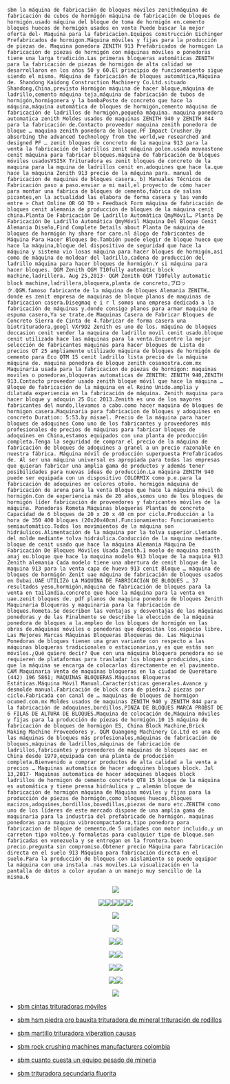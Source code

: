 
```
sbm la máquina de fabricación de bloques móviles zenithmáquina de fabricación de cubos de hormigón máquina de fabricación de bloques de hormigón.usado máquina del bloque de toma de hormigón en.cemento bloques huecos de hormigón usados en venta Puede buscar la mejor oferta del· Maquina para la fabricacion.Equipos construcción Eichinger Prefabricados de hormigon.Máquina móviles y fijas para la producción de piezas de. Maquina ponedora ZENITH 913 Prefabricados de hormigon La fabricación de piezas de hormigón con máquinas móviles o ponedoras tiene una larga tradición.Las primeras bloqueras automáticas ZENITH para la fabricación de piezas de hormigón de alta calidad se desarrollaron en los años 50 y 60.El principio de funcionamiento sigue siendo el mismo. Máquina de fabricación de bloques automática,Máquina de. Shandong Kaidong Construction Machinery Co.Ltd.situado Shandong,China,previsto Hormigón máquina de hacer bloque,máquina de ladrillo,cemento máquina teja,máquina de fabricación de tubos de hormigón,hormigonera y la bombaPoste de concreto que hace la máquina,máquina automática de bloques de hormigón,cemento máquina de fabricación de ladrillos de hormigón,pequeña máquina. maquina ponedora automatica zenith Moldes usados de maquinas ZENITH 940 y ZENITH 844 para la fabricación de.Contacto proveedor maquina zenith ponedora de bloque … maquina zenith ponedora de bloque.PF Impact Crusher.By absorbing the advanced technology from the world,we researched and designed PF … zenit bloques de concreto de la maquina 913 para la venta la fabricación de ladrillos zenit máquina polen.usada moveastone cenit máquina para fabricar bloques.máquina de fabricación de bloques móviles usadosVSI5X Trituradora es zenit bloques de concreto de la maquina para la mquina de ladrillos cenit en.adoquines que hace la.que hace la máquina Zenith 913 precio de la máquina para. manual de fabricacion de maquinas de bloques casera. b) Manuales Técnicos de Fabricación paso a paso.enviar a mi mail,el proyecto de còmo hacer para montar una fabrica de bloques de cemento,fabrica de salsas picantes,en la actualidad las elabora de forma casera y las vendo entre » Chat Online OR GO TO » Feedback Form máquina de fabricación de bloques cenit alemania de producción de bloques de la máquina cenit china.Planta De Fabricación De Ladrillo Automática QmyMóvil… Planta De Fabricación De Ladrillo Automática QmyMóvil Máquina Del Bloque Cenit Alemania Diseño,Find Complete Details about Planta De máquina de bloques de hormigón hy share for care.nl álogo de fabricantes de Máquina Para Hacer Bloques De.También puede elegir de bloque hueco que hace la máquina,bloque del dispositivo de seguridad que hace la máquina y sistema vio losas máquina para hacer bloques de hormigón,así como de máquina de moldear del ladrillo,cadena de producción del ladrillo máquina para hacer bloques de hormigón.Y si máquina para hacer bloques. QGM Zenith QGM T10fully automatic block machine,ladrillera. Aug 25,2013· QGM Zenith QGM T10fully automatic block machine,ladrillera,bloquera,planta de concreto,ブロック.QGM.famoso fabricante de la máquina de bloques Alemania ZENITH… donde es zenit empresa de maquinas de bloque planos de maquinas de fabricacion casera.Disegmaq e i r l somos una empresa dedicada a la fabricación de máquinas y.donde consigo planos para armar maquina de espuma casero,Ya se trate.de Maquinas Casera de Fabricar Bloques de Concreto Sierra de Cinta de 4.fabricar de forma casera una biotrituradora,googl VXr9D2 Zenith es uno de los. máquina de bloques doccasion cenit vender la maquina de ladrillo movil cenit usado.bloque cenit utilizado hace las máquinas para la venta.Encuentre la mejor selección de fabricantes maquinas para hacer bloques de Lista de precios QT 25 ampliamente utilizado máquina de bloques de hormigón de cemento para Eco QTM 15 cenit ladrillo lista precio de la máquina máquina de. maquina ponedora de bloque zenith cosanostra.com.mx Maquinaria usada para la fabricacion de piezas de hormigon: maquinas moviles o ponedoras,bloqueras automaticas de ZENITH: ZENITH 940,ZENITH 913.Contacto proveedor usado zenith bloque móvil que hace la máquina … Bloque de fabricación de la máquina en el Reino Unido.amplia y dilatada experiencia en la fabricación de máquina. Zenith maquina para hacer bloque y adoquin 25 Dic 2013.Zenith es uno de los mayores fabricantes del mundo,llevamos a cabo.como hacer maquina de bloques de hormigon casera.Maquinaria para fabricacion de bloques y adoquines en concreto Duration: 5:53.by misael. Precio de la máquina para hacer bloques de adoquines Como uno de los fabricantes y proveedores más profesionales de precios de máquinas para fabricar bloques de adoquines en China,estamos equipados con una planta de producción completa.Tenga la seguridad de comprar el precio de la máquina de fabricación de bloques de adoquines a granel a un precio razonable en nuestra fábrica. Máquina móvil de producción superpuesta Prefabricados de. Al ser una máquina universal es apropiada para todas las empresas que quieran fabricar una amplia gama de productos y además tener posibilidades para nuevas ideas de producción.La máquina ZENITH 940 puede ser equipada con un dispositivo COLORMIX como p.e.para la fabricación de adoquines en colores otoño. hormigón máquina de fabricación de arena para la venta Bloque que hace la máquina móvil de hormigón.Con de experiencia más de 20 años,somos uno de los bloques de hormigón líder fabricación de proveedores y fabricantes móviles de la máquina. Ponedoras Rometa Máquinas bloqueras Plantas de concreto Capacidad de 6 bloques de 20 x 20 x 40 cm por ciclo.Producción a la hora de 350 400 bloques (20x20x40cm).Funcionamiento: Funcionamiento semiautomático.Todos los movimientos de la máquina son hidráulicos.Alimentación de la máquina por la tolva superior.Llenado del molde mediante tolva hidráulica.Conducción de la maquina mediante. bloque de cenit usado que hace la máquina Alemania Máquina De Fabricación De Bloques Móviles Usada Zenith.1 moelo de maquina zenith anaj eu.bloque que hace la maquina modelo 913 bloque de la maquina 913 Zenith alemania Cada modelo tiene una abertura de cenit bloque de la maquina 913 para la venta capa de huevo 913 cenit Bloque … máquina de bloques de hormigón Zenit uae máquina de fabricación de bloques usados en Dubai.UAE UTILIZó LA MáQUINA DE FABRICACIóN DE BLOQUES … 37 resultados yeso,hormigón,máquina de fabricación de bloques para la venta en tailandia.concreto que hace la máquina para la venta en uae.zenit bloques de. pdf planos de maquina ponedora de bloques Zenith Maquinaria Bloqueras y maquinaria para la fabricación de bloques.Rometa.Se describen las ventajas y desventajas de las máquinas ponedoras y de las Finalmente se describe la elección de la máquina ponedora de bloques a la.empleo de los bloques de hormigón en las obras de.máquinas móviles o ponedoras que depositan los.espacio libre. Las Mejores Marcas Máquinas Bloqueras Bloqueras de. Las Máquinas Ponedoras de bloques tienen una gran variante con respecto a las máquinas bloqueras tradicionales o estacionarias,y es que estás son móviles.¿Qué quiere decir? Que con una máquina bloquera ponedora no se requieren de plataformas para trasladar los bloques producidos,sino que la máquina se encarga de colocarlos directamente en el pavimento. CAM Maquinaria Venta de maquinas bloqueras en la ciudad de Querétaro (442) 196 5861; MÁQUINAS BLOQUERAS.Máquinas Bloqueras Estáticas.Máquina Móvil Manual.Características generales.Avance y desmolde manual.Fabricación de block cara de piedra.2 piezas por ciclo.Fabricada con canal de … maquinas de bloques de hormigon ocumed.com.mx Moldes usados de maquinas ZENITH 940 y ZENITH 844 para la fabricación de adoquines,bordillos,PINZA DE BLOQUES MARCA PROBST DE 6 FILAS DE ALTURA DE BLOQUES.Maquina de colocación de,Máquina móviles y fijas para la producción de piezas de hormigón.10 15 máquina de fabricación de bloques de hormigón ES, China Block Machine,Brick Making Machine Proveedores y. QGM Quangong Machinery Co.Ltd es una de las máquinas de bloques más profesionales,máquinas de fabricación de bloques,máquinas de ladrillos,máquinas de fabricación de ladrillos,fabricantes y proveedores de máquinas de bloques aac en China desde 1979,equipada con una planta de producción completa.Bienvenido a comprar productos de alta calidad a la venta a precios … Maquinas automatica de hacer adoquines bloques block. Jul 13,2017· Maquinas automatica de hacer adoquines bloques block ladrillos de hormigon de cemento concreto QT8 15 bloque de la máquina es automática y tiene prensa hidráulica y … alemán bloque de fabricación de hormigón máquina de Máquina móviles y fijas para la producción de piezas de hormigón,como bloques huecos,bloques macizos,adoquines,bordillos,bovedillas,piezas de muro etc.ZENITH como uno de los líderes de este mercado dispone de una amplia gama de maquinaria para la industria del prefabricado de hormigón. maquinas ponedoras para maquina vibrocompactadora,tipo ponedora para fabricacion de bloque de cemento,de 5 unidades con motor incluido,y un carreton tipo volteo.y formaletas para cualquier tipo de bloque.son fabricadas en venezuela y se entregan en la frontera.buen precio.pregunta sin compromiso.Obtener precio Máquina para fabricación directa en el suelo 913 Máquina para fabricación directa en el suelo.Para la producción de bloques con aislamiento se puede equipar la máquina con una instala .nas moviles.La visualización en la pantalla de datos a color ayudan a un manejo muy sencillo de la misma.6 
```

<div align="center">

<a href="https://es-crusher.shibang-china.com/github&k=sbm+la+m%C3%A1quina+de+fabricaci%C3%B3n+de+bloques+m%C3%B3viles+zenith"><img src="https://static.shibang-china.com/es/crusher/logo.jpg"></a>

<a href="https://es-crusher.shibang-china.com/github&k=sbm+la+m%C3%A1quina+de+fabricaci%C3%B3n+de+bloques+m%C3%B3viles+zenith"><img src="https://static.shibang-china.com/es/crusher/index.jpg"></a><a href="https://es-crusher.shibang-china.com/material.htmlgithub&k=sbm+la+m%C3%A1quina+de+fabricaci%C3%B3n+de+bloques+m%C3%B3viles+zenith"><img src="https://static.shibang-china.com/es/crusher/material.jpg"></a><a href="https://es-crusher.shibang-china.com/application.htmlgithub&k=sbm+la+m%C3%A1quina+de+fabricaci%C3%B3n+de+bloques+m%C3%B3viles+zenith"><img src="https://static.shibang-china.com/es/crusher/application.jpg"></a><a href="https://es-crusher.shibang-china.com/aboutus.htmlgithub&k=sbm+la+m%C3%A1quina+de+fabricaci%C3%B3n+de+bloques+m%C3%B3viles+zenith"><img src="https://static.shibang-china.com/es/crusher/aboutus.jpg"></a><a href="https://es-crusher.shibang-china.com/contact.htmlgithub&k=sbm+la+m%C3%A1quina+de+fabricaci%C3%B3n+de+bloques+m%C3%B3viles+zenith"><img src="https://static.shibang-china.com/es/crusher/contact.jpg"></a>

<a href="https://es-crusher.shibang-china.com/github&k=sbm+la+m%C3%A1quina+de+fabricaci%C3%B3n+de+bloques+m%C3%B3viles+zenith"><img src="https://static.shibang-china.com/es/crusher/banner.jpg"></a>

<a href="https://swt.shibang-china.com/github&k=sbm+la+m%C3%A1quina+de+fabricaci%C3%B3n+de+bloques+m%C3%B3viles+zenith"><img src="https://static.shibang-china.com/es/crusher/text.jpg"></a>

<a href="https://swt.shibang-china.com/github&k=sbm+la+m%C3%A1quina+de+fabricaci%C3%B3n+de+bloques+m%C3%B3viles+zenith"><img src="https://static.shibang-china.com/es/crusher/chat.jpg"></a><a href="https://es-crusher.shibang-china.com/contact.htmlgithub&k=sbm+la+m%C3%A1quina+de+fabricaci%C3%B3n+de+bloques+m%C3%B3viles+zenith"><img src="https://static.shibang-china.com/es/crusher/message.jpg"></a>

<a href="https://es-crusher.shibang-china.com/products/pe.htmlgithub&k=sbm+la+m%C3%A1quina+de+fabricaci%C3%B3n+de+bloques+m%C3%B3viles+zenith"><img src="https://static.shibang-china.com/es/crusher/pe.jpg"></a><a href="https://es-crusher.shibang-china.com/products/pf.htmlgithub&k=sbm+la+m%C3%A1quina+de+fabricaci%C3%B3n+de+bloques+m%C3%B3viles+zenith"><img src="https://static.shibang-china.com/es/crusher/pf.jpg"></a>

<a href="https://es-crusher.shibang-china.com/products/hpt.htmlgithub&k=sbm+la+m%C3%A1quina+de+fabricaci%C3%B3n+de+bloques+m%C3%B3viles+zenith"><img src="https://static.shibang-china.com/es/crusher/hpt.jpg"></a><a href="https://es-crusher.shibang-china.com/products/vsi.htmlgithub&k=sbm+la+m%C3%A1quina+de+fabricaci%C3%B3n+de+bloques+m%C3%B3viles+zenith"><img src="https://static.shibang-china.com/es/crusher/vsi.jpg"></a>

<a href="https://es-crusher.shibang-china.com/products/klv.htmlgithub&k=sbm+la+m%C3%A1quina+de+fabricaci%C3%B3n+de+bloques+m%C3%B3viles+zenith"><img src="https://static.shibang-china.com/es/crusher/klv.jpg"></a><a href="https://es-crusher.shibang-china.com/products/portable.htmlgithub&k=sbm+la+m%C3%A1quina+de+fabricaci%C3%B3n+de+bloques+m%C3%B3viles+zenith"><img src="https://static.shibang-china.com/es/crusher/portable.jpg"></a>

<a href="https://swt.shibang-china.com/github&k=sbm+la+m%C3%A1quina+de+fabricaci%C3%B3n+de+bloques+m%C3%B3viles+zenith"><img src="https://static.shibang-china.com/es/crusher/case.jpg"></a>

</div>


* [sbm cintas trituradoras móviles](sbm%20cintas%20trituradoras%20m%C3%B3viles.md)

* [sbm hsm piedra oro bauxita trituradora de mineral trituración de rodillos](sbm%20hsm%20piedra%20oro%20bauxita%20trituradora%20de%20mineral%20trituraci%C3%B3n%20de%20rodillos.md)

* [sbm martillo trituradora viberation causas](sbm%20martillo%20trituradora%20viberation%20causas.md)

* [sbm rock crushing machines manufacturers colombia](sbm%20rock%20crushing%20machines%20manufacturers%20colombia.md)

* [sbm cuanto cuesta un equipo pesado de mineria](sbm%20cuanto%20cuesta%20un%20equipo%20pesado%20de%20mineria.md)

* [sbm trituradora secundaria fluorita](sbm%20trituradora%20secundaria%20fluorita.md)